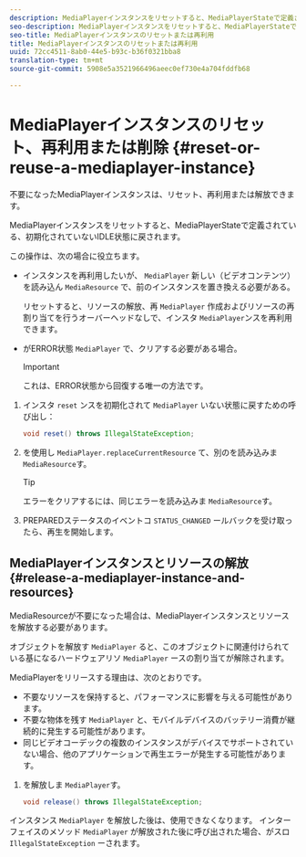 ```yaml
---
description: MediaPlayerインスタンスをリセットすると、MediaPlayerStateで定義されている、初期化されていないIDLE状態に戻されます。
seo-description: MediaPlayerインスタンスをリセットすると、MediaPlayerStateで定義されている、初期化されていないIDLE状態に戻されます。
seo-title: MediaPlayerインスタンスのリセットまたは再利用
title: MediaPlayerインスタンスのリセットまたは再利用
uuid: 72cc4511-8ab0-44e5-b93c-b36f0321bba8
translation-type: tm+mt
source-git-commit: 5908e5a3521966496aeec0ef730e4a704fddfb68

---
```



# MediaPlayerインスタンスのリセット、再利用または削除 {#reset-or-reuse-a-mediaplayer-instance}

不要になったMediaPlayerインスタンスは、リセット、再利用または解放できます。

MediaPlayerインスタンスをリセットすると、MediaPlayerStateで定義されている、初期化されていないIDLE状態に戻されます。

この操作は、次の場合に役立ちます。

* インスタンスを再利用したいが、 `MediaPlayer` 新しい（ビデオコンテンツ）を読み込ん `MediaResource` で、前のインスタンスを置き換える必要がある。

   リセットすると、リソースの解放、再 `MediaPlayer` 作成およびリソースの再割り当てを行うオーバーヘッドなしで、インスタ `MediaPlayer`ンスを再利用できます。

* がERROR状態 `MediaPlayer` で、クリアする必要がある場合。

   >[!IMPORTANT]
   >
   >これは、ERROR状態から回復する唯一の方法です。

1. インスタ `reset` ンスを初期化されて `MediaPlayer` いない状態に戻すための呼び出し：

   ```java
   void reset() throws IllegalStateException; 
   ```

1. を使用し `MediaPlayer.replaceCurrentResource` て、別のを読み込みま `MediaResource`す。

   >[!TIP]
   >
   >エラーをクリアするには、同じエラーを読み込みま `MediaResource`す。

1. PREPAREDステータスのイベントコ `STATUS_CHANGED` ールバックを受け取ったら、再生を開始します。

## MediaPlayerインスタンスとリソースの解放{#release-a-mediaplayer-instance-and-resources}

MediaResourceが不要になった場合は、MediaPlayerインスタンスとリソースを解放する必要があります。

オブジェクトを解放す `MediaPlayer` ると、このオブジェクトに関連付けられている基になるハードウェアリソ `MediaPlayer` ースの割り当てが解除されます。

MediaPlayerをリリースする理由は、次のとおりです。

* 不要なリソースを保持すると、パフォーマンスに影響を与える可能性があります。
* 不要な物体を残す `MediaPlayer` と、モバイルデバイスのバッテリー消費が継続的に発生する可能性があります。
* 同じビデオコーデックの複数のインスタンスがデバイスでサポートされていない場合、他のアプリケーションで再生エラーが発生する可能性があります。

1. を解放しま `MediaPlayer`す。

   ```java
   void release() throws IllegalStateException;
   ```

インスタンス `MediaPlayer` を解放した後は、使用できなくなります。 インターフェイスのメソッド `MediaPlayer` が解放された後に呼び出された場合、がスロ `IllegalStateException` ーされます。